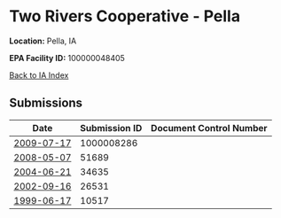 # Two Rivers Cooperative - Pella

**Location:** Pella, IA

**EPA Facility ID:** 100000048405

[Back to IA Index](../../index.md)

## Submissions

| Date | Submission ID | Document Control Number |
|------|--------------|-------------------------|
| [2009-07-17](submissions/1000008286.md) | 1000008286 |  |
| [2008-05-07](submissions/51689.md) | 51689 |  |
| [2004-06-21](submissions/34635.md) | 34635 |  |
| [2002-09-16](submissions/26531.md) | 26531 |  |
| [1999-06-17](submissions/10517.md) | 10517 |  |
